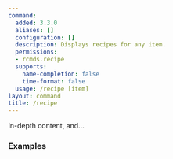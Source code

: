 ```yaml
---
command:
  added: 3.3.0
  aliases: []
  configuration: []
  description: Displays recipes for any item.
  permissions:
  - rcmds.recipe
  supports:
    name-completion: false
    time-format: false
  usage: /recipe [item]
layout: command
title: /recipe
---
```


In-depth content, and...

### Examples



